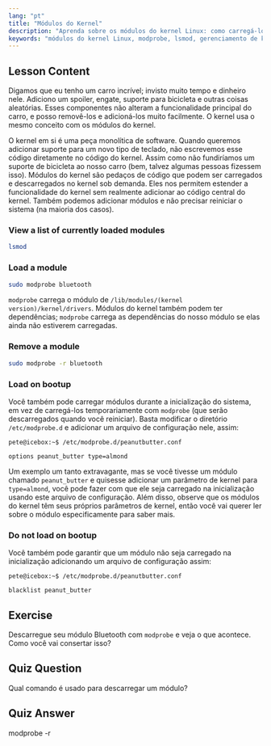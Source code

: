 ```yaml
---
lang: "pt"
title: "Módulos do Kernel"
description: "Aprenda sobre os módulos do kernel Linux: como carregá-los, descarregá-los e gerenciá-los. Entenda os comandos `modprobe` e `lsmod` para estender a funcionalidade do kernel. Comece sua jornada no Linux!"
keywords: "módulos do kernel Linux, modprobe, lsmod, gerenciamento de kernel, tutorial Linux, Linux para iniciantes, guia Linux"
---
```


## Lesson Content

Digamos que eu tenho um carro incrível; invisto muito tempo e dinheiro nele. Adiciono um spoiler, engate, suporte para bicicleta e outras coisas aleatórias. Esses componentes não alteram a funcionalidade principal do carro, e posso removê-los e adicioná-los muito facilmente. O kernel usa o mesmo conceito com os módulos do kernel.

O kernel em si é uma peça monolítica de software. Quando queremos adicionar suporte para um novo tipo de teclado, não escrevemos esse código diretamente no código do kernel. Assim como não fundiríamos um suporte de bicicleta ao nosso carro (bem, talvez algumas pessoas fizessem isso). Módulos do kernel são pedaços de código que podem ser carregados e descarregados no kernel sob demanda. Eles nos permitem estender a funcionalidade do kernel sem realmente adicionar ao código central do kernel. Também podemos adicionar módulos e não precisar reiniciar o sistema (na maioria dos casos).

### View a list of currently loaded modules

```bash
lsmod
```

### Load a module

```bash
sudo modprobe bluetooth
```

`modprobe` carrega o módulo de `/lib/modules/(kernel version)/kernel/drivers`. Módulos do kernel também podem ter dependências; `modprobe` carrega as dependências do nosso módulo se elas ainda não estiverem carregadas.

### Remove a module

```bash
sudo modprobe -r bluetooth
```

### Load on bootup

Você também pode carregar módulos durante a inicialização do sistema, em vez de carregá-los temporariamente com `modprobe` (que serão descarregados quando você reiniciar). Basta modificar o diretório `/etc/modprobe.d` e adicionar um arquivo de configuração nele, assim:

```plaintext
pete@icebox:~$ /etc/modprobe.d/peanutbutter.conf

options peanut_butter type=almond
```

Um exemplo um tanto extravagante, mas se você tivesse um módulo chamado `peanut_butter` e quisesse adicionar um parâmetro de kernel para `type=almond`, você pode fazer com que ele seja carregado na inicialização usando este arquivo de configuração. Além disso, observe que os módulos do kernel têm seus próprios parâmetros de kernel, então você vai querer ler sobre o módulo especificamente para saber mais.

### Do not load on bootup

Você também pode garantir que um módulo não seja carregado na inicialização adicionando um arquivo de configuração assim:

```plaintext
pete@icebox:~$ /etc/modprobe.d/peanutbutter.conf

blacklist peanut_butter
```

## Exercise

Descarregue seu módulo Bluetooth com `modprobe` e veja o que acontece. Como você vai consertar isso?

## Quiz Question

Qual comando é usado para descarregar um módulo?

## Quiz Answer

modprobe -r
